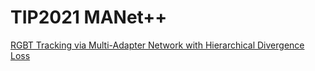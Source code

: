 # TIP2021 MANet++
[RGBT Tracking via Multi-Adapter Network with Hierarchical Divergence Loss](https://ieeexplore.ieee.org/stamp/stamp.jsp?tp=&arnumber=9454275&tag=1)
